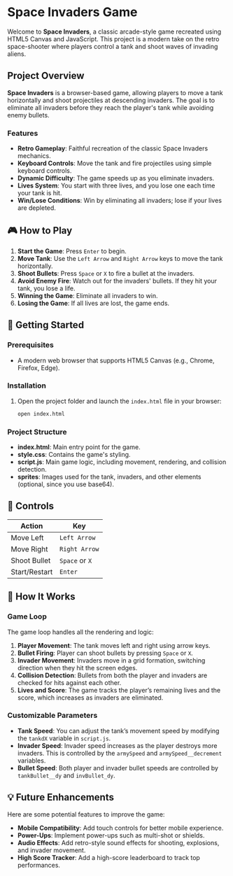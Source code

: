 

# Space Invaders Game

Welcome to **Space Invaders**, a classic arcade-style game recreated using HTML5 Canvas and JavaScript. This project is a modern take on the retro space-shooter where players control a tank and shoot waves of invading aliens.

##  Project Overview

**Space Invaders** is a browser-based game, allowing players to move a tank horizontally and shoot projectiles at descending invaders. The goal is to eliminate all invaders before they reach the player's tank while avoiding enemy bullets.

### Features
- **Retro Gameplay**: Faithful recreation of the classic Space Invaders mechanics.
- **Keyboard Controls**: Move the tank and fire projectiles using simple keyboard controls.
- **Dynamic Difficulty**: The game speeds up as you eliminate invaders.
- **Lives System**: You start with three lives, and you lose one each time your tank is hit.
- **Win/Lose Conditions**: Win by eliminating all invaders; lose if your lives are depleted.

## 🎮 How to Play

1. **Start the Game**: Press `Enter` to begin.
2. **Move Tank**: Use the `Left Arrow` and `Right Arrow` keys to move the tank horizontally.
3. **Shoot Bullets**: Press `Space` or `X` to fire a bullet at the invaders.
4. **Avoid Enemy Fire**: Watch out for the invaders' bullets. If they hit your tank, you lose a life.
5. **Winning the Game**: Eliminate all invaders to win.
6. **Losing the Game**: If all lives are lost, the game ends.


## 🚀 Getting Started

### Prerequisites
- A modern web browser that supports HTML5 Canvas (e.g., Chrome, Firefox, Edge).

### Installation

1. Open the project folder and launch the `index.html` file in your browser:
    ```bash
    open index.html
    ```

### Project Structure
- **index.html**: Main entry point for the game.
- **style.css**: Contains the game's styling.
- **script.js**: Main game logic, including movement, rendering, and collision detection.
- **sprites**: Images used for the tank, invaders, and other elements (optional, since you use base64).

## 🚦 Controls

| Action         | Key               |
|----------------|-------------------|
| Move Left      | `Left Arrow`      |
| Move Right     | `Right Arrow`     |
| Shoot Bullet   | `Space` or `X`    |
| Start/Restart  | `Enter`           |

## 🧠 How It Works

### Game Loop
The game loop handles all the rendering and logic:
1. **Player Movement**: The tank moves left and right using arrow keys.
2. **Bullet Firing**: Player can shoot bullets by pressing `Space` or `X`.
3. **Invader Movement**: Invaders move in a grid formation, switching direction when they hit the screen edges.
4. **Collision Detection**: Bullets from both the player and invaders are checked for hits against each other.
5. **Lives and Score**: The game tracks the player’s remaining lives and the score, which increases as invaders are eliminated.

### Customizable Parameters
- **Tank Speed**: You can adjust the tank’s movement speed by modifying the `tankdX` variable in `script.js`.
- **Invader Speed**: Invader speed increases as the player destroys more invaders. This is controlled by the `armySpeed` and `armySpeed__decrement` variables.
- **Bullet Speed**: Both player and invader bullet speeds are controlled by `tankBullet__dy` and `invBullet_dy`.

## 💡 Future Enhancements

Here are some potential features to improve the game:
- **Mobile Compatibility**: Add touch controls for better mobile experience.
- **Power-Ups**: Implement power-ups such as multi-shot or shields.
- **Audio Effects**: Add retro-style sound effects for shooting, explosions, and invader movement.
- **High Score Tracker**: Add a high-score leaderboard to track top performances.

